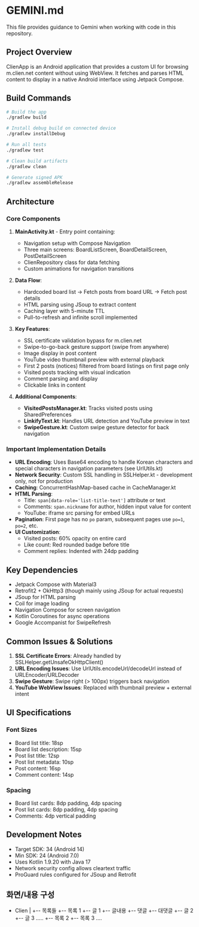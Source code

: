 # GEMINI.md

This file provides guidance to Gemini when working with code in this repository.

## Project Overview

ClienApp is an Android application that provides a custom UI for browsing m.clien.net content without using WebView. It fetches and parses HTML content to display in a native Android interface using Jetpack Compose.

## Build Commands

```bash
# Build the app
./gradlew build

# Install debug build on connected device
./gradlew installDebug

# Run all tests
./gradlew test

# Clean build artifacts
./gradlew clean

# Generate signed APK
./gradlew assembleRelease
```

## Architecture

### Core Components

1. **MainActivity.kt** - Entry point containing:
   - Navigation setup with Compose Navigation
   - Three main screens: BoardListScreen, BoardDetailScreen, PostDetailScreen
   - ClienRepository class for data fetching
   - Custom animations for navigation transitions

2. **Data Flow**:
   - Hardcoded board list → Fetch posts from board URL → Fetch post details
   - HTML parsing using JSoup to extract content
   - Caching layer with 5-minute TTL
   - Pull-to-refresh and infinite scroll implemented

3. **Key Features**:
   - SSL certificate validation bypass for m.clien.net
   - Swipe-to-go-back gesture support (swipe from anywhere)
   - Image display in post content
   - YouTube video thumbnail preview with external playback
   - First 2 posts (notices) filtered from board listings on first page only
   - Visited posts tracking with visual indication
   - Comment parsing and display
   - Clickable links in content

4. **Additional Components**:
   - **VisitedPostsManager.kt**: Tracks visited posts using SharedPreferences
   - **LinkifyText.kt**: Handles URL detection and YouTube preview in text
   - **SwipeGesture.kt**: Custom swipe gesture detector for back navigation

### Important Implementation Details

- **URL Encoding**: Uses Base64 encoding to handle Korean characters and special characters in navigation parameters (see UrlUtils.kt)
- **Network Security**: Custom SSL handling in SSLHelper.kt - development only, not for production
- **Caching**: ConcurrentHashMap-based cache in CacheManager.kt
- **HTML Parsing**: 
  - Title: `span[data-role='list-title-text']` attribute or text
  - Comments: `span.nickname` for author, hidden input value for content
  - YouTube: iframe src parsing for embed URLs
- **Pagination**: First page has no `po` param, subsequent pages use `po=1`, `po=2`, etc.
- **UI Customization**:
  - Visited posts: 60% opacity on entire card
  - Like count: Red rounded badge before title
  - Comment replies: Indented with 24dp padding

## Key Dependencies

- Jetpack Compose with Material3
- Retrofit2 + OkHttp3 (though mainly using JSoup for actual requests)
- JSoup for HTML parsing
- Coil for image loading
- Navigation Compose for screen navigation
- Kotlin Coroutines for async operations
- Google Accompanist for SwipeRefresh

## Common Issues & Solutions

1. **SSL Certificate Errors**: Already handled by SSLHelper.getUnsafeOkHttpClient()
2. **URL Encoding Issues**: Use UrlUtils.encodeUrl/decodeUrl instead of URLEncoder/URLDecoder
3. **Swipe Gesture**: Swipe right (> 100px) triggers back navigation
4. **YouTube WebView Issues**: Replaced with thumbnail preview + external intent

## UI Specifications

### Font Sizes
- Board list title: 18sp
- Board list description: 15sp
- Post list title: 12sp
- Post list metadata: 10sp
- Post content: 16sp
- Comment content: 14sp

### Spacing
- Board list cards: 8dp padding, 4dp spacing
- Post list cards: 8dp padding, 4dp spacing
- Comments: 4dp vertical padding

## Development Notes

- Target SDK: 34 (Android 14)
- Min SDK: 24 (Android 7.0)
- Uses Kotlin 1.9.20 with Java 17
- Network security config allows cleartext traffic
- ProGuard rules configured for JSoup and Retrofit


## 화면/내용 구성
- Clien
	|
	+-- 목록들
		 +-- 목록 1
			  +-- 글 1
				   +-- 글내용
						+-- 댓글
							  +-- 대댓글
			  +-- 글 2
			  +-- 글 3
			  .....
		 +-- 목록 2
		 +-- 목록 3
		 ....
	

